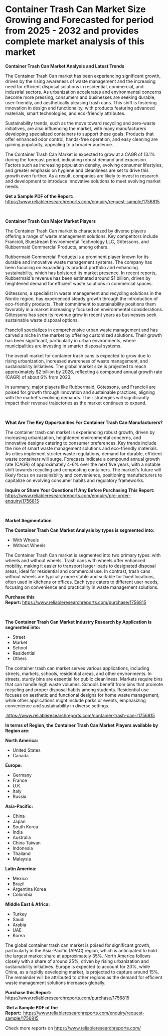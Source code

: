 <p><h1>Container Trash Can Market Size Growing and Forecasted for period from 2025 - 2032 and provides complete market analysis of this market</h1></p><p><strong>Container Trash Can Market Analysis and Latest Trends</strong></p>
<p><p>The Container Trash Can market has been experiencing significant growth, driven by the rising awareness of waste management and the increasing need for efficient disposal solutions in residential, commercial, and industrial sectors. As urbanization accelerates and environmental concerns become more pressing, consumers and businesses are seeking durable, user-friendly, and aesthetically pleasing trash cans. This shift is fostering innovation in design and functionality, with products featuring advanced materials, smart technologies, and eco-friendly attributes.</p><p>Sustainability trends, such as the move toward recycling and zero-waste initiatives, are also influencing the market, with many manufacturers developing specialized containers to support these goals. Products that offer enhanced odor control, hands-free operation, and easy cleaning are gaining popularity, appealing to a broader audience.</p><p>The Container Trash Can Market is expected to grow at a CAGR of 13.1% during the forecast period, indicating robust demand and expansion. Factors such as increasing population density, evolving consumer lifestyles, and greater emphasis on hygiene and cleanliness are set to drive this growth even further. As a result, companies are likely to invest in research and development to introduce innovative solutions to meet evolving market needs.</p></p>
<p><strong>Get a Sample PDF of the Report:&nbsp;</strong> <a href="https://www.reliableresearchreports.com/enquiry/request-sample/1756815?utm_campaign=3027&utm_medium=2&utm_source=Github&utm_content=ia&utm_term=04042025&utm_id=container-trash-can">https://www.reliableresearchreports.com/enquiry/request-sample/1756815</a></p>
<p>&nbsp;</p>
<p><strong>Container Trash Can Major Market Players</strong></p>
<p><p>The Container Trash Can market is characterized by diverse players offering a range of waste management solutions. Key competitors include Francioli, Bluestream Environmental Technology LLC, Götessons, and Rubbermaid Commercial Products, among others.</p><p>Rubbermaid Commercial Products is a prominent player known for its durable and innovative waste management systems. The company has been focusing on expanding its product portfolio and enhancing sustainability, which has bolstered its market presence. In recent reports, Rubbermaid's revenue has been estimated around $1 billion, driven by heightened demand for efficient waste solutions in commercial spaces.</p><p>Götessons, a specialist in waste management and recycling solutions in the Nordic region, has experienced steady growth through the introduction of eco-friendly products. Their commitment to sustainability positions them favorably in a market increasingly focused on environmental considerations. Götessons has seen its revenue grow in recent years as businesses seek sustainable waste disposal options.</p><p>Francioli specializes in comprehensive urban waste management and has carved a niche in the market by offering customized solutions. Their growth has been significant, particularly in urban environments, where municipalities are investing in smarter disposal systems.</p><p>The overall market for container trash cans is expected to grow due to rising urbanization, increased awareness of waste management, and sustainability initiatives. The global market size is projected to reach approximately $2 billion by 2026, reflecting a compound annual growth rate (CAGR) of about 6% from 2023.</p><p>In summary, major players like Rubbermaid, Götessons, and Francioli are poised for growth through innovation and sustainable practices, aligning with the market's evolving demands. Their strategies will significantly impact their revenue trajectories as the market continues to expand.</p></p>
<p>&nbsp;</p>
<p><strong>What Are The Key Opportunities For Container Trash Can Manufacturers?</strong></p>
<p><p>The container trash can market is experiencing robust growth, driven by increasing urbanization, heightened environmental concerns, and innovative designs catering to consumer preferences. Key trends include the rise of smart waste management solutions and eco-friendly materials. As cities implement stricter waste regulations, demand for durable, efficient waste containers will surge. Forecasts indicate a compound annual growth rate (CAGR) of approximately 4-6% over the next five years, with a notable shift towards recycling and composting containers. The market's future will likely focus on sustainability and convenience, positioning manufacturers to capitalize on evolving consumer habits and regulatory frameworks.</p></p>
<p><strong>Inquire or Share Your Questions If Any Before Purchasing This Report:</strong> <a href="https://www.reliableresearchreports.com/enquiry/pre-order-enquiry/1756815?utm_campaign=3027&utm_medium=2&utm_source=Github&utm_content=ia&utm_term=04042025&utm_id=container-trash-can">https://www.reliableresearchreports.com/enquiry/pre-order-enquiry/1756815</a></p>
<p>&nbsp;</p>
<p><strong>Market Segmentation</strong></p>
<p><strong>The Container Trash Can Market Analysis by types is segmented into:</strong></p>
<p><ul><li>With Wheels</li><li>Without Wheels</li></ul></p>
<p><p>The Container Trash Can market is segmented into two primary types: with wheels and without wheels. Trash cans with wheels offer enhanced mobility, making it easier to transport larger loads to designated disposal areas, ideal for residential and commercial use. In contrast, trash cans without wheels are typically more stable and suitable for fixed locations, often used in kitchens or offices. Each type caters to different user needs, focusing on convenience and practicality in waste management solutions.</p></p>
<p><strong>Purchase this Report:&nbsp;</strong><a href="https://www.reliableresearchreports.com/purchase/1756815?utm_campaign=3027&utm_medium=2&utm_source=Github&utm_content=ia&utm_term=04042025&utm_id=container-trash-can">https://www.reliableresearchreports.com/purchase/1756815</a></p>
<p>&nbsp;</p>
<p><strong>The Container Trash Can Market Industry Research by Application is segmented into:</strong></p>
<p><ul><li>Street</li><li>Market</li><li>School</li><li>Residential</li><li>Others</li></ul></p>
<p><p>The container trash can market serves various applications, including streets, markets, schools, residential areas, and other environments. In streets, sturdy bins are essential for public cleanliness. Markets require bins that can handle high waste volumes. Schools benefit from bins that promote recycling and proper disposal habits among students. Residential use focuses on aesthetic and functional designs for home waste management, while other applications might include parks or events, emphasizing convenience and sustainability in diverse settings.</p></p>
<p><a href="https://www.reliableresearchreports.com/container-trash-can-r1756815?utm_campaign=3027&utm_medium=2&utm_source=Github&utm_content=ia&utm_term=04042025&utm_id=container-trash-can">&nbsp;https://www.reliableresearchreports.com/container-trash-can-r1756815</a></p>
<p><strong>In terms of Region, the Container Trash Can Market Players available by Region are:</strong></p>
<p>
    <p> <strong> North America: </strong>
        <ul>
            <li>United States</li>
            <li>Canada</li>
        </ul>
        </p> 
    <p> <strong> Europe: </strong>
        <ul>
            <li>Germany</li>
            <li>France</li>
            <li>U.K.</li>
            <li>Italy</li>
            <li>Russia</li>
        </ul>
        </p> 
    <p> <strong> Asia-Pacific: </strong>
        <ul>
            <li>China</li>
            <li>Japan</li>
            <li>South Korea</li>
            <li>India</li>
            <li>Australia</li>
            <li>China Taiwan</li>
            <li>Indonesia</li>
            <li>Thailand</li>
            <li>Malaysia</li>
        </ul>
        </p> 
    <p> <strong> Latin America: </strong>
        <ul>
            <li>Mexico</li>
            <li>Brazil</li>
            <li>Argentina Korea</li>
            <li>Colombia</li>
        </ul>
        </p> 
    <p> <strong> Middle East & Africa: </strong>
        <ul>
            <li>Turkey</li>
            <li>Saudi</li>
            <li>Arabia</li>
            <li>UAE</li>
            <li>Korea</li>
        </ul>
    </p>
    </p>
<p><p>The global container trash can market is poised for significant growth, particularly in the Asia-Pacific (APAC) region, which is anticipated to hold the largest market share at approximately 35%. North America follows closely with a share of around 25%, driven by rising urbanization and sustainability initiatives. Europe is expected to account for 20%, while China, as a rapidly developing market, is projected to capture around 15%. The remainder will be attributed to other regions as the demand for efficient waste management solutions increases globally.</p></p>
<p><strong>Purchase this Report: </strong><a href="https://www.reliableresearchreports.com/purchase/1756815?utm_campaign=3027&utm_medium=2&utm_source=Github&utm_content=ia&utm_term=04042025&utm_id=container-trash-can">https://www.reliableresearchreports.com/purchase/1756815</a></p>
<p>&nbsp;<strong>Get a Sample PDF of the Report:&nbsp;&nbsp;</strong><a href="https://www.reliableresearchreports.com/enquiry/request-sample/1756815?utm_campaign=3027&utm_medium=2&utm_source=Github&utm_content=ia&utm_term=04042025&utm_id=container-trash-can">https://www.reliableresearchreports.com/enquiry/request-sample/1756815</a></p>
<p><strong></strong></p>
<p>Check more reports on <a href="https://www.reliableresearchreports.com/?utm_campaign=3027&utm_medium=2&utm_source=Github&utm_content=ia&utm_term=04042025&utm_id=container-trash-can">https://www.reliableresearchreports.com/</a></p>